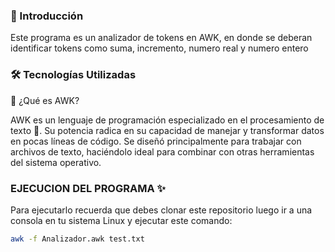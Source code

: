 ### 🚀 Introducción

Este programa es un analizador de tokens en AWK, en donde se deberan identificar tokens como 
suma, incremento, numero real y numero entero

### 🛠️ Tecnologías Utilizadas

📌 ¿Qué es AWK?

AWK es un lenguaje de programación especializado en el procesamiento de texto 📄. 
Su potencia radica en su capacidad de manejar y transformar datos en pocas líneas de código.
Se diseñó principalmente para trabajar con archivos de texto, haciéndolo ideal para combinar 
con otras herramientas del sistema operativo.

### EJECUCION DEL PROGRAMA  ✨

Para ejecutarlo recuerda que debes clonar este repositorio luego ir a una consola en tu sistema Linux y ejecutar este comando:

```bash
awk -f Analizador.awk test.txt
```
